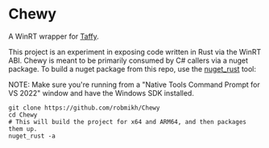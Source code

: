 # Chewy
A WinRT wrapper for [Taffy](https://github.com/DioxusLabs/taffy).

This project is an experiment in exposing code written in Rust via the WinRT ABI. Chewy is meant to be primarily consumed by C# callers via a nuget package. To build a nuget package from this repo, use the [nuget_rust](https://github.com/robmikh/nuget_rust) tool:

NOTE: Make sure you're running from a "Native Tools Command Prompt for VS 2022" window and have the Windows SDK installed. 
```
git clone https://github.com/robmikh/Chewy
cd Chewy
# This will build the project for x64 and ARM64, and then packages them up.
nuget_rust -a
```

